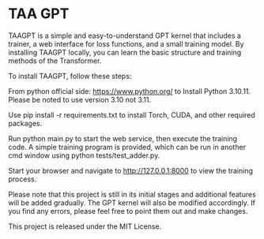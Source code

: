 # TAA GPT
TAAGPT is a simple and easy-to-understand GPT kernel that includes a trainer, a web interface for loss functions, and a small training model. By installing TAAGPT locally, you can learn the basic structure and training methods of the Transformer. <br>

To install TAAGPT, follow these steps:<br>

From python official side: https://www.python.org/ to Install Python 3.10.11. Please be noted to use version 3.10 not 3.11.<br>

Use pip install -r requirements.txt to install Torch, CUDA, and other required packages.<br>

Run python main.py to start the web service, then execute the training code. A simple training program is provided, which can be run in another cmd window using python tests/test_adder.py.<br>

Start your browser and navigate to http://127.0.0.1:8000 to view the training process.<br>

Please note that this project is still in its initial stages and additional features will be added gradually. The GPT kernel will also be modified accordingly. If you find any errors, please feel free to point them out and make changes. <br>

This project is released under the MIT License. <br>

